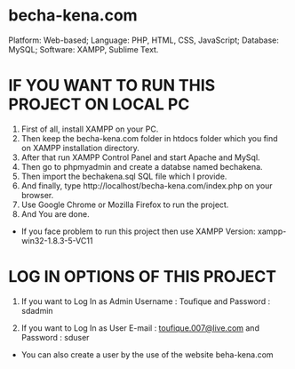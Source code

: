 # becha-kena.com
Platform: Web-based; Language: PHP, HTML, CSS, JavaScript; Database: MySQL; Software: XAMPP, Sublime Text.

# IF YOU WANT TO RUN THIS PROJECT ON LOCAL PC #
1. First of all, install XAMPP on your PC.
2. Then keep the becha-kena.com folder in htdocs folder which you find on XAMPP installation directory.
3. After that run XAMPP Control Panel and start Apache and MySql. 
4. Then go to phpmyadmin and create a databse named bechakena.
5. Then import the bechakena.sql SQL file which I provide.
6. And finally, type http://localhost/becha-kena.com/index.php on your browser.
7. Use Google Chrome or Mozilla Firefox to run the project.
8. And You are done.

* If you face problem to run this project then use XAMPP Version: xampp-win32-1.8.3-5-VC11

# LOG IN OPTIONS OF THIS PROJECT #
1. If you want to Log In as Admin
Username : Toufique
and Password : sdadmin

2. If you want to Log In as User
E-mail : toufique.007@live.com
and Password : sduser

* You can also create a user by the use of the website beha-kena.com
